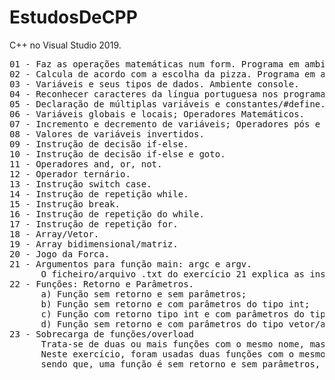 # EstudosDeCPP
C++ no Visual Studio 2019.
<pre>
01 - Faz as operações matemáticas num form. Programa em ambiente gráfico.
02 - Calcula de acordo com a escolha da pizza. Programa em ambiente gráfico.
03 - Variáveis e seus tipos de dados. Ambiente console. 
04 - Reconhecer caracteres da língua portuguesa nos programas C++. Ambiente console. 
05 - Declaração de múltiplas variáveis e constantes/#define. Ambiente console. 
06 - Variáveis globais e locais; Operadores Matemáticos. 
07 - Incremento e decremento de variáveis; Operadores pós e pré-fixados. 
08 - Valores de variáveis invertidos. 
09 - Instrução de decisão if-else. 
10 - Instrução de decisão if-else e goto. 
11 - Operadores and, or, not. 
12 - Operador ternário. 
13 - Instrução switch case. 
14 - Instrução de repetição while. 
15 - Instrução break. 
16 - Instrução de repetição do while. 
17 - Instrução de repetição for. 
18 - Array/Vetor. 
19 - Array bidimensional/matriz. 
20 - Jogo da Forca.
21 - Argumentos para função main: argc e argv.
      O ficheiro/arquivo .txt do exercício 21 explica as instruções para a execução do .cpp.
22 - Funções: Retorno e Parâmetros.
      a) Função sem retorno e sem parâmetros; 
      b) Função sem retorno e com parâmetros do tipo int; 
      c) Função com retorno tipo int e com parâmetros do tipo int; 
      d) Função sem retorno e com parâmetros do tipo vetor/array; 
23 - Sobrecarga de funções/overload 
      Trata-se de duas ou mais funções com o mesmo nome, mas com alterações no retorno e nos parâmetros.
      Neste exercício, foram usadas duas funções com o mesmo nome, "soma",
      sendo que, uma função é sem retorno e sem parâmetros, e a outra, sem retorno, mas com parâmetros do tipo int. 
</pre>
